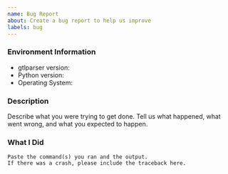 ```yaml
---
name: Bug Report
about: Create a bug report to help us improve
labels: bug
---
```


<!-- Please search existing issues to avoid creating duplicates. -->

### Environment Information

-   gtlparser version:
-   Python version:
-   Operating System:

### Description

Describe what you were trying to get done.
Tell us what happened, what went wrong, and what you expected to happen.

### What I Did

```
Paste the command(s) you ran and the output.
If there was a crash, please include the traceback here.
```
